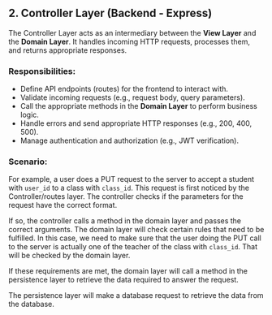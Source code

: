 ## 2. **Controller Layer (Backend - Express)**
The Controller Layer acts as an intermediary between the **View Layer** and the **Domain Layer**. It handles incoming HTTP requests, processes them, and returns appropriate responses.

### Responsibilities:
- Define API endpoints (routes) for the frontend to interact with.
- Validate incoming requests (e.g., request body, query parameters).
- Call the appropriate methods in the **Domain Layer** to perform business logic.
- Handle errors and send appropriate HTTP responses (e.g., 200, 400, 500).
- Manage authentication and authorization (e.g., JWT verification).

### Scenario: 
For example, a user does a PUT request to the server to accept a student with `user_id` to a class with `class_id`. 
This request is first noticed by the Controller/routes layer. The controller checks if the parameters for the request have the correct format. 

If so, the controller calls a method in the domain layer and passes the correct arguments. The domain layer will check certain rules that need to be fulfilled. In this case, we need to make sure that the user doing the PUT call to the server is actually one of the teacher of the class with `class_id`. That will be checked by the domain layer. 

If these requirements are met, the domain layer will call a method in the persistence layer to retrieve the data required to answer the request. 

The persistence layer will make a database request to retrieve the data from the database. 